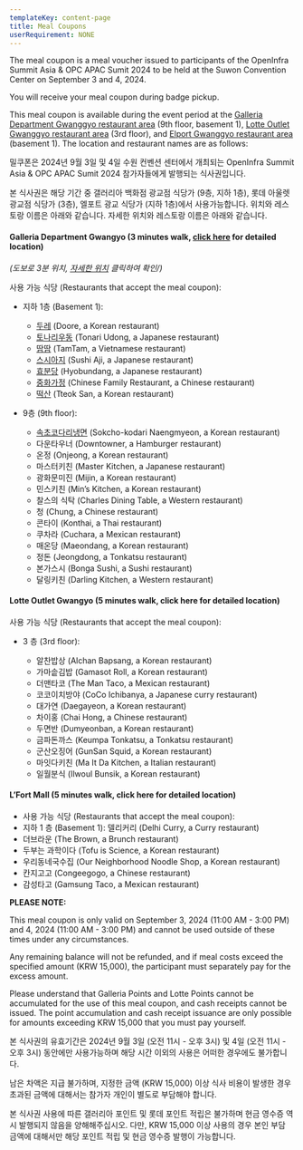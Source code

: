 ```yaml
---
templateKey: content-page
title: Meal Coupons
userRequirement: NONE
---
```

The meal coupon is a meal voucher issued to participants of the OpenInfra Summit Asia & OPC APAC Sumit 2024 to be held at the Suwon Convention Center on September 3 and 4, 2024.

You will receive your meal coupon during badge pickup.

This meal coupon is available during the event period at the [Galleria Department Gwanggyo restaurant area](https://dept.galleria.co.kr/store-info/gwanggyo/shopping-info) (9th floor, basement 1), [Lotte Outlet Gwanggyo restaurant area](https://www.lotteshopping.com/store/main?cstrCd=0355) (3rd floor), and [Elport Gwanggyo restaurant area](https://blog.naver.com/lfortmall_nb) (basement 1). The location and restaurant names are as follows:

밀쿠폰은 2024년 9월 3일 및 4일 수원 컨벤션 센터에서 개최되는 OpenInfra Summit Asia & OPC APAC Sumit 2024 참가자들에게 발행되는 식사권입니다.

본 식사권은 해당 기간 중 갤러리아 백화점 광교점 식당가 (9층, 지하 1층), 롯데 아울렛 광교점 식당가 (3층), 엘포트 광교 식당가 (지하 1층)에서 사용가능합니다.  위치와 레스토랑 이름은 아래와 같습니다.  자세한 위치와 레스토랑 이름은 아래와 같습니다.

#### **Galleria Department Gwangyo (3 minutes walk, [click here](https://maps.app.goo.gl/Cxm1wTYrurpfWvqb7) for detailed location)**   

*(도보로 3분 위치, [자세한 위치](https://maps.app.goo.gl/Cxm1wTYrurpfWvqb7) 클릭하여 확인/)*

사용 가능 식당 (Restaurants that accept the meal coupon):

* 지하 1층 (Basement 1):  	

  * [두레](https://map.naver.com/p/entry/place/1360537836?lng=127.0570489&lat=37.285237&placePath=/home&entry=plt&searchType=place&c=15.00,0,0,0,dh) (Doore, a Korean restaurant) 
  * [토나리우동](https://map.naver.com/p/entry/place/1121479956?c=15.00,0,0,0,dh) (Tonari Udong, a Japanese restaurant)
  * [땀땀](https://map.naver.com/p/entry/place/1791109339?lng=127.0571911&lat=37.2853605&placePath=/home&entry=plt&searchType=place) (TamTam, a Vietnamese restaurant)
  * [스시아지](https://map.naver.com/p/entry/place/1850046728?lng=127.0572642&lat=37.2853046&placePath=/home&entry=plt&searchType=place&c=15.00,0,0,0,dh) (Sushi Aji, a Japanese restaurant)
  * [효분당](https://map.naver.com/p/entry/place/1583911875?lng=127.0573497&lat=37.2854931&placePath=/home&searchType=place&c=15.00,0,0,0,dh) (Hyobundang, a Japanese restaurant)
  * [중화가정](https://map.naver.com/p/entry/place/1875414554?c=15.00,0,0,0,dh) (Chinese Family Restaurant, a Chinese restaurant)
  * [떡산](https://map.naver.com/p/entry/place/1144012396?c=14.85,0,0,0,dh) (Tteok San, a Korean restaurant)
* 9층 (9th floor):

  * [속초코다리냉면](https://map.naver.com/p/entry/place/1863249583?lng=127.0574831&lat=37.2847383&placePath=/home&searchType=place&c=15.00,0,0,0,dh) (Sokcho-kodari Naengmyeon, a Korean restaurant)
  * 다운타우너 (Downtowner, a Hamburger restaurant)
  * 온정 (Onjeong, a Korean restaurant)
  * 마스터키친 (Master Kitchen, a Japanese restaurant)
  * 광화문미진 (Mijin, a Korean restaurant)
  * 민스키친 (Min’s Kitchen, a Korean restaurant)
  * 찰스의 식탁 (Charles Dining Table, a Western restaurant)
  * 청 (Chung, a Chinese restaurant)
  * 콘타이 (Konthai, a Thai restaurant)
  * 쿠차라 (Cuchara, a Mexican restaurant)
  * 매온당 (Maeondang, a Korean restaurant)
  * 정돈 (Jeongdong, a Tonkatsu restaurant)
  * 본가스시 (Bonga Sushi, a Sushi restaurant)
  * 달링키친 (Darling Kitchen, a Western restaurant)

#### **Lotte Outlet Gwangyo** (5 minutes walk, click here for detailed location)   

사용 가능 식당 (Restaurants that accept the meal coupon):

* 3 층 (3rd floor): 

  * 알찬밥상 (Alchan Bapsang, a Korean restaurant)
  * 가마솥김밥 (Gamasot Roll, a Korean restaurant)
  * 더맨타코 (The Man Taco, a Mexican restaurant)
  * 코코이치방야 (CoCo Ichibanya, a Japanese curry restaurant)
  * 대가연 (Daegayeon, a Korean restaurant)
  * 차이홍 (Chai Hong, a Chinese restaurant)
  * 두면반 (Dumyeonban, a Korean restaurant)
  * 금파돈까스 (Keumpa Tonkatsu, a Tonkatsu restaurant)
  * 군산오징어 (GunSan Squid, a Korean restaurant)
  * 마잇다키친 (Ma It Da Kitchen, a Italian restaurant)
  * 일월분식 (Ilwoul Bunsik, a Korean restaurant)

#### L’Fort Mall  (5 minutes walk, click here for detailed location)

* 사용 가능 식당 (Restaurants that accept the meal coupon):
* 지하 1 층 (Basement 1):  델리커리 (Delhi Curry, a Curry restaurant)
* 더브라운 (The Brown, a Brunch restaurant)
* 두부는 과학이다 (Tofu is Science, a Korean restaurant)
* 우리동네국수집 (Our Neighborhood Noodle Shop, a Korean restaurant)
* 칸지고고 (Congeegogo, a Chinese restaurant)
* 감성타고 (Gamsung Taco, a Mexican restaurant)	

 

**PLEASE NOTE:**

This meal coupon is only valid on September 3, 2024 (11:00 AM - 3:00 PM) and 4, 2024 (11:00 AM - 3:00 PM) and cannot be used outside of these times under any circumstances.

Any remaining balance will not be refunded, and if meal costs exceed the specified amount (KRW 15,000), the participant must separately pay for the excess amount.

Please understand that Galleria Points and Lotte Points cannot be accumulated for the use of this meal coupon, and cash receipts cannot be issued. The point accumulation and cash receipt issuance are only possible for amounts exceeding KRW 15,000 that you must pay yourself.

본 식사권의 유효기간은 2024년 9월 3일 (오전 11시 - 오후 3시) 및 4일 (오전 11시 - 오후 3시) 동안에만 사용가능하며 해당 시간 이외의 사용은 어떠한 경우에도 불가합니다.  

남은 차액은 지급 불가하며, 지정한 금액 (KRW 15,000) 이상 식사 비용이 발생한 경우 초과된 금액에 대해서는 참가자 개인이 별도로 부담해야 합니다.

본 식사권 사용에 따른 갤러리아 포인트 및 롯데 포인트 적립은 불가하며 현금 영수증 역시 발행되지 않음을 양해해주십시오.  다만, KRW 15,000 이상 사용의 경우 본인 부담 금액에 대해서만 해당 포인트 적립 및 현금 영수증 발행이 가능합니다.
